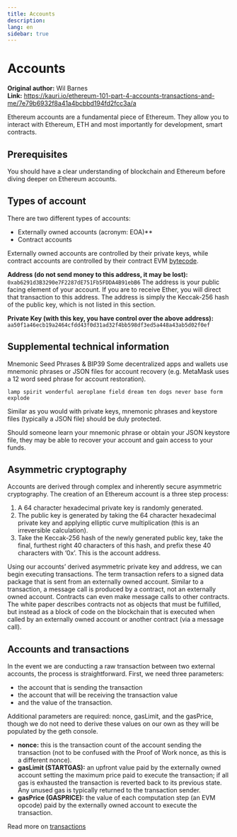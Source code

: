 ```yaml
---
title: Accounts
description:
lang: en
sidebar: true
---
```


# Accounts

**Original author:** Wil Barnes  
**Link:** https://kauri.io/ethereum-101-part-4-accounts-transactions-and-me/7e79b6932f8a41a4bcbbd194fd2fcc3a/a

Ethereum accounts are a fundamental piece of Ethereum. They allow you to interact with Ethereum, ETH and most importantly for development, smart contracts.

## Prerequisites

You should have a clear understanding of blockchain and Ethereum before diving deeper on Ethereum accounts.

## Types of account

There are two different types of accounts:

- Externally owned accounts (acronym: EOA)\*\*
- Contract accounts

Externally owned accounts are controlled by their private keys, while contract accounts are controlled by their contract EVM [bytecode](#).

**Address (do not send money to this address, it may be lost):**
`0xab6291d3B3290e7F2287dE751Fb5FDDA4B91ebB6`
The address is your public facing element of your account. If you are to receive Ether, you will direct that transaction to this address. The address is simply the Keccak-256 hash of the public key, which is not listed in this section.

**Private Key (with this key, you have control over the above address):**
`aa50f1a46ecb19a2464cfdd43f0d31ad32f4bb598df3ed5a448a43ab5d02f0ef`

## Supplemental technical information

Mnemonic Seed Phrases & BIP39
Some decentralized apps and wallets use mnemonic phrases or JSON files for account recovery (e.g. MetaMask uses a 12 word seed phrase for account restoration).

`lamp spirit wonderful aeroplane field dream ten dogs never base form explode`

Similar as you would with private keys, mnemonic phrases and keystore files (typically a JSON file) should be duly protected.

Should someone learn your mnemonic phrase or obtain your JSON keystore file, they may be able to recover your account and gain access to your funds.

## Asymmetric cryptography

Accounts are derived through complex and inherently secure asymmetric cryptography. The creation of an Ethereum account is a three step process:

1. A 64 character hexadecimal private key is randomly generated.
2. The public key is generated by taking the 64 character hexadecimal private key and applying elliptic curve multiplication (this is an irreversible calculation).
3. Take the Keccak-256 hash of the newly generated public key, take the final, furthest right 40 characters of this hash, and prefix these 40 characters with ‘0x’. This is the account address.

Using our accounts’ derived asymmetric private key and address, we can begin executing transactions. The term transaction refers to a signed data package that is sent from an externally owned account. Similar to a transaction, a message call is produced by a contract, not an externally owned account. Contracts can even make message calls to other contracts. The white paper describes contracts not as objects that must be fulfilled, but instead as a block of code on the blockchain that is executed when called by an externally owned account or another contract (via a message call).

## Accounts and transactions

In the event we are conducting a raw transaction between two external accounts, the process is straightforward. First, we need three parameters:

- the account that is sending the transaction
- the account that will be receiving the transaction value
- and the value of the transaction.

Additional parameters are required: nonce, gasLimit, and the gasPrice, though we do not need to derive these values on our own as they will be populated by the geth console.

- **nonce:** this is the transaction count of the account sending the transaction (not to be confused with the Proof of Work nonce, as this is a different nonce).
- **gasLimit (STARTGAS):** an upfront value paid by the externally owned account setting the maximum price paid to execute the transaction; if all gas is exhausted the transaction is reverted back to its previous state. Any unused gas is typically returned to the transaction sender.
- **gasPrice (GASPRICE):** the value of each computation step (an EVM opcode) paid by the externally owned account to execute the transaction.

Read more on [transactions](/en/edn/beginners/blockchain/transactions/)
